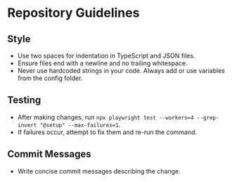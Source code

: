 # Repository Guidelines

## Style
- Use two spaces for indentation in TypeScript and JSON files.
- Ensure files end with a newline and no trailing whitespace.
- Never use hardcoded strings in your code. Always add or use variables from the config folder.

## Testing
- After making changes, run `npx playwright test --workers=4 --grep-invert "@setup" --max-failures=1`.
- If failures occur, attempt to fix them and re-run the command.

## Commit Messages
- Write concise commit messages describing the change.
